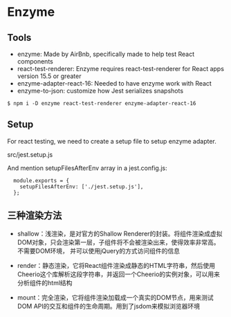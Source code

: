 # Enzyme

## Tools
- enzyme: Made by AirBnb, specifically made to help test React components
- react-test-renderer: Enzyme requires react-test-renderer for React apps version 15.5 or greater
- enzyme-adapter-react-16: Needed to have enzyme work with React
- enzyme-to-json: customize how Jest serializes snapshots

```
$ npm i -D enzyme react-test-renderer enzyme-adapter-react-16
```

## Setup
For react testing, we need to create a setup file to setup enzyme adapter.

src/jest.setup.js

And mention setupFilesAfterEnv array in a jest.config.js:
```
  module.exports = {
    setupFilesAfterEnv: ['./jest.setup.js'],
  };
```
## 三种渲染方法

- shallow：浅渲染，是对官方的Shallow Renderer的封装。将组件渲染成虚拟DOM对象，只会渲染第一层，子组件将不会被渲染出来，使得效率非常高。不需要DOM环境， 并可以使用jQuery的方式访问组件的信息

- render：静态渲染，它将React组件渲染成静态的HTML字符串，然后使用Cheerio这个库解析这段字符串，并返回一个Cheerio的实例对象，可以用来分析组件的html结构

- mount：完全渲染，它将组件渲染加载成一个真实的DOM节点，用来测试DOM API的交互和组件的生命周期。用到了jsdom来模拟浏览器环境
